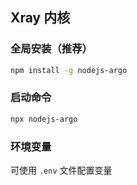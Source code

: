 ## Xray 内核

### 全局安装（推荐）
```bash
npm install -g nodejs-argo
```

### 启动命令
```bash
npx nodejs-argo
```

### 环境变量
可使用 `.env` 文件配置变量
